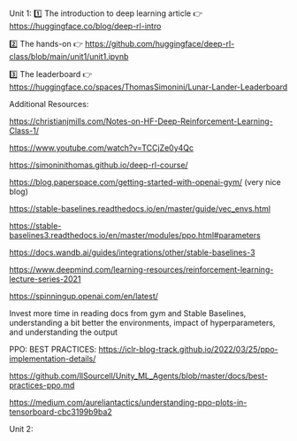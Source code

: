 Unit 1:
1️⃣ The introduction to deep learning article 👉  https://huggingface.co/blog/deep-rl-intro

2️⃣ The hands-on  👉 https://github.com/huggingface/deep-rl-class/blob/main/unit1/unit1.ipynb

3️⃣ The leaderboard 👉 https://huggingface.co/spaces/ThomasSimonini/Lunar-Lander-Leaderboard

Additional  Resources:

https://christianjmills.com/Notes-on-HF-Deep-Reinforcement-Learning-Class-1/ 

https://www.youtube.com/watch?v=TCCjZe0y4Qc

https://simoninithomas.github.io/deep-rl-course/

https://blog.paperspace.com/getting-started-with-openai-gym/ (very nice blog)

https://stable-baselines.readthedocs.io/en/master/guide/vec_envs.html


https://stable-baselines3.readthedocs.io/en/master/modules/ppo.html#parameters

https://docs.wandb.ai/guides/integrations/other/stable-baselines-3

https://www.deepmind.com/learning-resources/reinforcement-learning-lecture-series-2021

https://spinningup.openai.com/en/latest/


Invest more time in reading docs from gym and Stable Baselines, understanding a bit better the environments, impact of hyperparameters, and understanding the output

PPO:
BEST PRACTICES: 
https://iclr-blog-track.github.io/2022/03/25/ppo-implementation-details/

https://github.com/llSourcell/Unity_ML_Agents/blob/master/docs/best-practices-ppo.md


https://medium.com/aureliantactics/understanding-ppo-plots-in-tensorboard-cbc3199b9ba2 

Unit 2:
